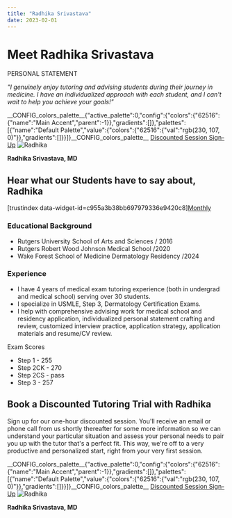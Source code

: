 ```yaml
---
title: "Radhika Srivastava"
date: 2023-02-01
---
```


# Meet Radhika Srivastava

PERSONAL STATEMENT

_"I genuinely enjoy tutoring and advising students during their journey in medicine. I have an individualized approach with each student, and I can't wait to help you achieve your goals!"_

\_\_CONFIG\_colors\_palette\_\_{"active\_palette":0,"config":{"colors":{"62516":{"name":"Main Accent","parent":-1}},"gradients":\[\]},"palettes":\[{"name":"Default Palette","value":{"colors":{"62516":{"val":"rgb(230, 107, 0)"}},"gradients":\[\]}}\]}\_\_CONFIG\_colors\_palette\_\_ [Discounted Session Sign-Up](/purchase-discounted-session/) ![](https://www.medlearnity.com/wp-content/uploads/2023/04/Radhika.webp "Radhika")

**Radhika Srivastava, MD**

## Hear what our Students have to say about, Radhika

\[trustindex data-widget-id=c955a3b38bb697979336e9420c8\][Monthly](#)

### Educational Background

- Rutgers University School of Arts and Sciences / 2016
- Rutgers Robert Wood Johnson Medical School /2020
- Wake Forest School of Medicine Dermatology Residency /2024

### Experience

- I have 4 years of medical exam tutoring experience (both in undergrad and medical school) serving over 30 students.
- I specialize in USMLE, Step 3, Dermatology Certification Exams.
- I help with comprehensive advising work for medical school and residency application, individualized personal statement crafting and review, customized interview practice, application strategy, application materials and resume/CV review.

Exam Scores

- Step 1 - 255
- Step 2CK - 270
- Step 2CS - pass
- Step 3 - 257

## Book a Discounted Tutoring Trial with Radhika

Sign up for our one-hour discounted session. You'll receive an email or phone call from us shortly thereafter for some more information so we can understand your particular situation and assess your personal needs to pair you up with the tutor that's a perfect fit. This way, we're off to a very productive and personalized start, right from your very first session.

\_\_CONFIG\_colors\_palette\_\_{"active\_palette":0,"config":{"colors":{"62516":{"name":"Main Accent","parent":-1}},"gradients":\[\]},"palettes":\[{"name":"Default Palette","value":{"colors":{"62516":{"val":"rgb(230, 107, 0)"}},"gradients":\[\]}}\]}\_\_CONFIG\_colors\_palette\_\_ [Discounted Session Sign-Up](/purchase-discounted-session/) ![](https://www.medlearnity.com/wp-content/uploads/2023/04/Radhika.webp "Radhika")

**Radhika Srivastava, MD**

